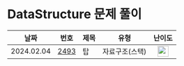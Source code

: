 # DataStructure 문제 풀이

|    날짜    |                      번호                       | 제목                              |       유형       |                                       난이도                                       |
| :--------: | :---------------------------------------------: | :-------------------------------- | :--------------: | :--------------------------------------------------------------------------------: |
| 2024.02.04 | [2493](https://www.acmicpc.net/problem/2493)    | 탑                                |   자료구조(스택)  | <img height="25px" width="25px" src="https://static.solved.ac/tier_small/11.svg"/>  |
